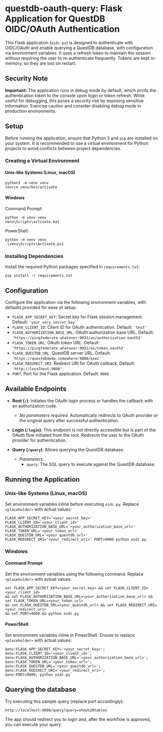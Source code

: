 # questdb-oauth-query: Flask Application for QuestDB OIDC/OAuth Authentication

This Flask application (`oidc.py`) is designed to authenticate with OIDC/OAuth and enable querying a QuestDB database, with
configuration via environment variables. It uses a refresh token to maintain the session
without requiring the user to re-authenticate frequently. Tokens are kept in-memory, so they are lost on restart.

## Security Note

**Important:** The application runs in debug mode by default, which prints the authentication token to the console upon
login or token refresh. While useful for debugging, this poses a security risk by exposing sensitive information. Exercise
caution and consider disabling debug mode in production environments.

## Setup

Before running the application, ensure that Python 3 and `pip` are installed on your system. It is recommended to use a
virtual environment for Python projects to avoid conflicts between project dependencies.

### Creating a Virtual Environment

#### Unix-like Systems (Linux, macOS)

```
python3 -m venv venv
source venv/bin/activate
```

#### Windows

Command Prompt:

```
python -m venv venv
venv\Scripts\activate.bat
```

PowerShell:

```
python -m venv venv
.\venv\Scripts\Activate.ps1
```

### Installing Dependencies

Install the required Python packages specified in `requirements.txt`:

```
pip install -r requirements.txt
```

## Configuration

Configure the application via the following environment variables, with defaults provided for ease of setup:

- `FLASK_APP_SECRET_KEY`: Secret key for Flask session management. Default: `'your_very_secret_key'`
- `FLASK_CLIENT_ID`: Client ID for OAuth authentication. Default: `'test'`
- `FLASK_AUTHORIZATION_BASE_URL`: OAuth authorization base URL. Default: `'https://pingfederate.whatever:9031/as/authorization.oauth2'`
- `FLASK_TOKEN_URL`: OAuth token URL. Default: `'https://pingfederate.whatever:9031/as/token.oauth2'`
- `FLASK_QUESTDB_URL`: QuestDB server URL. Default: `'https://questdbdemo.somewhere:9000/exec'`
- `FLASK_REDIRECT_URI`: Redirect URI for OAuth callback. Default: `'http://localhost:9000'`
- `PORT`: Port for the Flask application. Default: `9000`

## Available Endpoints

- **Root (`/`)**: Initiates the OAuth login process or handles the callback with an authorization code.
  - *No parameters required*. Automatically redirects to OAuth provider or the original query after successful authentication.

- **Login (`/login`)**: This endpoint is not directly accessible but is part of the OAuth flow initiated from the root.
  Redirects the user to the OAuth provider for authentication.

- **Query (`/query`)**: Allows querying the QuestDB database.
  - *Parameters*:
    - `query`: The SQL query to execute against the QuestDB database.

## Running the Application

### Unix-like Systems (Linux, macOS)

Set environment variables inline before executing `oidc.py`. Replace `<placeholder>` with actual values:

```
FLASK_APP_SECRET_KEY='<your_secret_key>' FLASK_CLIENT_ID='<your_client_id>'
FLASK_AUTHORIZATION_BASE_URL='<your_authorization_base_url>' FLASK_TOKEN_URL='<your_token_url>'
FLASK_QUESTDB_URL='<your_questdb_url>' FLASK_REDIRECT_URI='<your_redirect_uri>' PORT=9000 python oidc.py
```

### Windows

#### Command Prompt

Set the environment variables using the following command. Replace `<placeholder>` with actual values:

```
set FLASK_APP_SECRET_KEY=<your_secret_key> && set FLASK_CLIENT_ID=<your_client_id>
&& set FLASK_AUTHORIZATION_BASE_URL=<your_authorization_base_url> && set FLASK_TOKEN_URL=<your_token_url>
&& set FLASK_QUESTDB_URL=<your_questdb_url> && set FLASK_REDIRECT_URI=<your_redirect_uri>
&& set PORT=9000 && python oidc.py
```

#### PowerShell

Set environment variables inline in PowerShell. Ensure to replace `<placeholder>` with actual values:

```
$env:FLASK_APP_SECRET_KEY='<your_secret_key>'; $env:FLASK_CLIENT_ID='<your_client_id>';
$env:FLASK_AUTHORIZATION_BASE_URL='<your_authorization_base_url>'; $env:FLASK_TOKEN_URL='<your_token_url>';
$env:FLASK_QUESTDB_URL='<your_questdb_url>'; $env:FLASK_REDIRECT_URI='<your_redirect_uri>';
$env:PORT=9000; python oidc.py
```

## Querying the database

Try executing this sample query (replace port accordingly):
```
http://localhost:9000/query?query=show%20tables
```

The app should redirect you to login and, after the workflow is approved, you can execute your query
